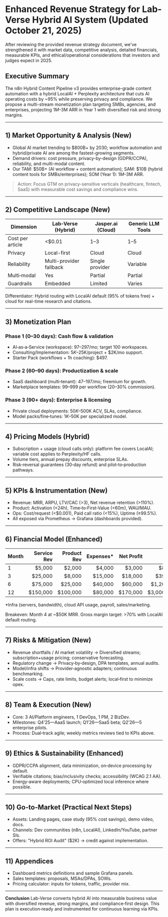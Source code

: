 # Enhanced Revenue Strategy for Lab-Verse Hybrid AI System (Updated October 21, 2025)

After reviewing the provided revenue strategy document, we've strengthened it with market data, competitive analysis, detailed financials, measurable KPIs, and ethical/operational considerations that investors and judges expect in 2025.

## Executive Summary
The n8n Hybrid Content Pipeline v3 provides enterprise-grade content automation with a hybrid LocalAI + Perplexity architecture that cuts AI operating costs by ~95% while preserving privacy and compliance. We propose a multi-stream monetization plan targeting SMBs, agencies, and enterprises, projecting $1M–$3M ARR in Year 1 with diversified risk and strong margins.

---

## 1) Market Opportunity & Analysis (New)
- Global AI market trending to $800B+ by 2030; workflow automation and hybrid/private AI are among the fastest-growing segments.
- Demand drivers: cost pressure, privacy-by-design (GDPR/CCPA), reliability, and multi-modal content.
- Our TAM: $50B+ (AI workflow + content automation); SAM: $10B (hybrid content tools for SMBs/enterprises); SOM (Year 1): $1M–$3M ARR.

> Action: Focus GTM on privacy-sensitive verticals (healthcare, fintech, SaaS) with measurable cost savings and compliance wins.

---

## 2) Competitive Landscape (New)
| Dimension | Lab‑Verse (Hybrid) | Jasper.ai (Cloud) | Generic LLM Tools |
|---|---|---|---|
| Cost per article | <$0.01 | $1–$3 | $1–$5 |
| Privacy | Local-first | Cloud | Cloud |
| Reliability | Multi-provider fallback | Single provider | Variable |
| Multi‑modal | Yes | Partial | Partial |
| Guardrails | Embedded | Limited | Varies |

Differentiator: Hybrid routing with LocalAI default (95% of tokens free) + cloud for real-time research and citations.

---

## 3) Monetization Plan
### Phase 1 (0–30 days): Cash flow & validation
- AI‑as‑a‑Service (workspace): $97–$297/mo; target 100 workspaces.
- Consulting/Implementation: $5K–$25K/project + $2K/mo support.
- Starter Pack (workflows + 1h coaching): $497.

### Phase 2 (60–90 days): Productization & scale
- SaaS dashboard (multi‑tenant): $47–$197/mo; freemium for growth.
- Marketplace templates: $99–$999 per workflow (20–30% commission).

### Phase 3 (90+ days): Enterprise & licensing
- Private cloud deployments: $50K–$500K ACV, SLAs, compliance.
- Model packs/fine‑tunes: $1K–$50K per specialized model.

---

## 4) Pricing Models (Hybrid)
- Subscription + usage (cloud calls only): platform fee covers LocalAI; variable cost applies to Perplexity/HF calls.
- Volume tiers, annual prepay discounts, enterprise SLAs.
- Risk‑reversal guarantees (30‑day refund) and pilot‑to‑production pathways.

---

## 5) KPIs & Instrumentation (New)
- Revenue: MRR, ARPU, LTV/CAC (>3), Net revenue retention (>110%).
- Product: Activation (<24h), Time‑to‑First‑Value (<60m), WAU/MAU.
- Ops: Cost/request (<$0.001), Paid call ratio (<15%), Uptime (≥99.5%).
- All exposed via Prometheus → Grafana (dashboards provided).

---

## 6) Financial Model (Enhanced)
| Month | Service Rev | Product Rev | Expenses* | Net Profit | ARR |
|---|---:|---:|---:|---:|---:|
| 1 | $5,000 | $2,000 | $4,000 | $3,000 | $84,000 |
| 3 | $25,000 | $8,000 | $15,000 | $18,000 | $396,000 |
| 6 | $75,000 | $25,000 | $40,000 | $60,000 | $1,200,000 |
| 12 | $150,000 | $100,000 | $80,000 | $170,000 | $3,000,000+ |
*Infra (servers, bandwidth), cloud API usage, payroll, sales/marketing.

Breakeven: Month 4 at ~$50K MRR. Gross margin target: >70% with LocalAI default routing.

---

## 7) Risks & Mitigation (New)
- Revenue shortfalls / AI market volatility → Diversified streams; subscription+usage pricing; conservative forecasting.
- Regulatory change → Privacy‑by‑design, DPA templates, annual audits.
- Model/infra shifts → Provider‑agnostic adapters; continuous benchmarking.
- Scale costs → Caps, rate limits, budget alerts; local‑first to minimize opex.

---

## 8) Team & Execution (New)
- Core: 3 AI/Platform engineers, 1 DevOps, 1 PM, 2 BizDev.
- Milestones: Q4’25—AaaS launch; Q1’26—SaaS beta; Q2’26—5 enterprise pilots.
- Process: Dual‑track agile; weekly metrics reviews tied to KPIs above.

---

## 9) Ethics & Sustainability (Enhanced)
- GDPR/CCPA alignment, data minimization, on‑device processing by default.
- Verifiable citations; bias/inclusivity checks; accessibility (WCAG 2.1 AA).
- Energy‑aware deployments; CPU‑optimized local inference where possible.

---

## 10) Go‑to‑Market (Practical Next Steps)
- Assets: Landing pages, case study (95% cost savings), demo video, docs.
- Channels: Dev communities (n8n, LocalAI), LinkedIn/YouTube, partner SIs.
- Offers: "Hybrid ROI Audit" ($2K) → credit against implementation.

---

## 11) Appendices
- Dashboard metrics definitions and sample Grafana panels.
- Sales templates: proposals, MSAs/DPAs, SOWs.
- Pricing calculator: inputs for tokens, traffic, provider mix.

---

**Conclusion**
Lab‑Verse converts hybrid AI into measurable business value with diversified revenue, strong margins, and compliance‑first design. This plan is execution‑ready and instrumented for continuous learning via KPIs.
